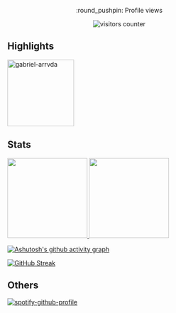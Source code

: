 <!--
**gabriel-arrvda/gabriel-arrvda** is a ✨ _special_ ✨ repository because its `README.md` (this file) appears on your GitHub profile.

Here are some ideas to get you started:

- 🔭 I’m currently working on ...
- 🌱 I’m currently learning ...
- 👯 I’m looking to collaborate on ...
- 🤔 I’m looking for help with ...
- 💬 Ask me about ...
- 📫 How to reach me: ...
- 😄 Pronouns: ...
- ⚡ Fun fact: ...
-->
<p align="center">:round_pushpin: Profile views</p>
<div align="center">
    <img alt="visitors counter" src="https://profile-counter.glitch.me/gabriel-arrvda/count.svg">
</div>

## Highlights
<div align="left">
  <a href="https://github.com/gabriel-arrvda/biblioteca-tcc">
    <img height="150em" align="center" src="https://github-readme-stats.vercel.app/api/pin/?username=gabriel-arrvda&repo=biblioteca-tcc&show_icons=true&bg_color=19,21D4FD,B721FF&title_color=fff&text_color=fff&icon_color=fff" alt="gabriel-arrvda" />
  </a>
</div>

## Stats
<div align="left">
  <a href="https://github.com/gabriel-arrvda">
    <img height="180em" src="https://github-readme-stats.vercel.app/api?username=gabriel-arrvda&show_icons=true&bg_color=19,21D4FD,B721FF&title_color=fff&text_color=fff&&icon_color=fff&count_private=true&include_all_commits=true&disable_animations=false">
  <img height="180em" src="https://github-readme-stats.vercel.app/api/top-langs?username=gabriel-arrvda&show_icons=true&bg_color=19,21D4FD,B721FF&title_color=fff&text_color=fff&icon_color=fff&layout=compact"/>
</div>
    
[![Ashutosh's github activity graph](https://activity-graph.herokuapp.com/graph?username=gabriel-arrvda&color=fff&line=fff&point=fff&area_color=21D4FD&bg_color=B721FF&area=true&hide_border=false)](https://github.com/ashutosh00710/github-readme-activity-graph)
  
[![GitHub Streak](http://github-readme-streak-stats.herokuapp.com?user=gabriel-arrvda&theme=bear&date_format=M%20j%5B%2C%20Y%5D)](https://git.io/streak-stats)
  
## Others
   [![spotify-github-profile](https://spotify-github-profile.vercel.app/api/view?uid=hey_luckys&cover_image=true&theme=novatorem&bar_color=53b14f&bar_color_cover=false)](https://spotify-github-profile.vercel.app/api/view?uid=hey_luckys&redirect=true)

